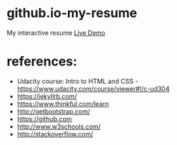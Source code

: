 # github.io-my-resume
My interactive resume
[Live Demo](http://jonahbaka.github.io/github.io-my-resume)
# references:
* Udacity course: Intro to HTML and CSS - https://www.udacity.com/course/viewer#!/c-ud304
* https://jekyllrb.com/
* https://www.thinkful.com/learn
* http://getbootstrap.com/
* https://github.com
* http://www.w3schools.com/
* http://stackoverflow.com/
